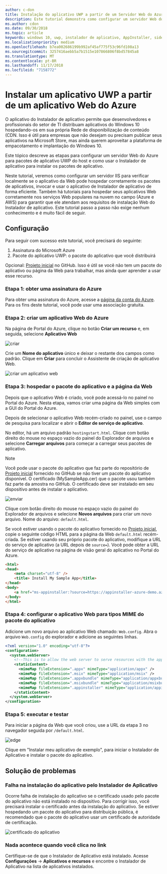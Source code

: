 ```yaml
---
author: c-don
title: Instalação do aplicativo UWP a partir de um Servidor Web do Azure
description: Este tutorial demonstra como configurar um servidor Web do Azure. Verifique se o aplicativo Web pode hospedar pacotes de aplicativo host, invocar e usar o Instalador de aplicativo de maneira eficaz.
ms.author: cdon
ms.date: 09/30/2018
ms.topic: article
keywords: windows 10, uwp, instalador de aplicativo, AppInstaller, sideload, conjunto relacionado, pacotes opcionais, servidor Web do Azure
ms.localizationpriority: medium
ms.openlocfilehash: b7ea002686199b992af45af775f53c96fd108a13
ms.sourcegitcommit: 3257416aebb5a7b1515e107866806f8bd57845a8
ms.translationtype: MT
ms.contentlocale: pt-BR
ms.lasthandoff: 11/17/2018
ms.locfileid: "7158772"
---
```

# <a name="install-a-uwp-app-from-an-azure-web-app"></a>Instalar um aplicativo UWP a partir de um aplicativo Web do Azure

O aplicativo do Instalador de aplicativo permite que desenvolvedores e profissionais do setor de TI distribuam aplicativos do Windows 10 hospedando-os em sua própria Rede de disponibilização de conteúdo (CDN. Isso é útil para empresas que não desejam ou precisam publicar seus aplicativos na Microsoft Store, mas ainda querem aproveitar a plataforma de empacotamento e implantação do Windows 10.

Este tópico descreve as etapas para configurar um servidor Web do Azure para pacotes de aplicativo UWP do host e como usar o Instalador de aplicativo para instalar os pacotes de aplicativo.

Neste tutorial, veremos como configurar um servidor IIS para verificar localmente se o aplicativo da Web pode hospedar corretamente os pacotes de aplicativos, invocar e usar o aplicativo de Instalador de aplicativo de forma eficiente. Também há tutoriais para hospedar seus aplicativos Web corretamente nos serviços Web populares na nuvem no campo (Azure e AWS) para garantir que ele atendam aos requisitos de instalação Web do Instalador de aplicativo. Este tutorial passo a passo não exige nenhum conhecimento e é muito fácil de seguir. 

## <a name="setup"></a>Configuração

Para seguir com sucesso este tutorial, você precisará do seguinte:
 
1. Assinatura do Microsoft Azure 
2. Pacote do aplicativo UWP: o pacote do aplicativo que você distribuirá

Opcional: [Projeto inicial](https://github.com/AppInstaller/MySampleWebApp) no GitHub. Isso é útil se você não tem um pacote do aplicativo ou página da Web para trabalhar, mas ainda quer aprender a usar esse recurso.

### <a name="step-1---get-an-azure-subscription"></a>Etapa 1: obter uma assinatura do Azure
Para obter uma assinatura do Azure, acesse a [página da conta do Azure](https://azure.microsoft.com/free/). Para os fins deste tutorial, você pode usar uma associação gratuita.

### <a name="step-2---create-an-azure-web-app"></a>Etapa 2: criar um aplicativo Web do Azure 
Na página de Portal do Azure, clique no botão **Criar um recurso** e, em seguida, selecione **Aplicativo Web**

![criar](images/azure-create-app.png)

Crie um **Nome do aplicativo** único e deixar o restante dos campos como padrão. Clique em **Criar** para concluir o Assistente de criação de aplicativo Web. 

![criar um aplicativo web](images/azure-create-app-2.png)

### <a name="step-3---hosting-the-app-package-and-the-web-page"></a>Etapa 3: hospedar o pacote do aplicativo e a página da Web 
Depois que o aplicativo Web é criado, você pode acessá-lo no painel no Portal do Azure. Nesta etapa, vamos criar uma página da Web simples com a GUI do Portal do Azure.

Depois de selecionar o aplicativo Web recém-criado no painel, use o campo de pesquisa para localizar e abrir o **Editor de serviço de aplicativo**. 

No editor, há um arquivo padrão `hostingstart.html`. Clique com botão direito do mouse no espaço vazio do painel do Explorador de arquivos e selecione **Carregar arquivos** para começar a carregar seus pacotes de aplicativo.

> [!NOTE]
> Você pode usar o pacote do aplicativo que faz parte do repositório de [Projeto inicial](https://github.com/AppInstaller/MySampleWebApp) fornecido no GitHub se não tiver um pacote do aplicativo disponível. O certificado (MySampleApp.cer) que o pacote usou também faz parte da amostra no GitHub. O certificado deve ser instalado em seu dispositivo antes de instalar o aplicativo.

![enviar](images/azure-upload-file.png)

Clique com botão direito do mouse no espaço vazio do painel do Explorador de arquivos e selecione **Novos arquivos** para criar um novo arquivo. Nome do arquivo: `default.html`.

Se você estiver usando o pacote do aplicativo fornecido no [Projeto inicial](https://github.com/AppInstaller/MySampleWebApp), copie o seguinte código HTML para a página da Web `default.html` recém-criada. Se estiver usando seu próprio pacote do aplicativo, modifique a URL do serviço de aplicativo (a URL depois de `source=`). Você pode obter a URL do serviço de aplicativo na página de visão geral do aplicativo no Portal do Azure.

```html
<html>
<head>
    <meta charset="utf-8" />
    <title> Install My Sample App</title>
</head>
<body>
    <a href="ms-appinstaller:?source=https://appinstaller-azure-demo.azurewebsites.net/MySampleApp.appxbundle"> Install My Sample App</a>
</body>
</html>
```

### <a name="step-4---configure-the-web-app-for-app-package-mime-types"></a>Etapa 4: configurar o aplicativo Web para tipos MIME do pacote do aplicativo

Adicione um novo arquivo ao aplicativo Web chamado: `Web.config`. Abra o arquivo `Web.config` do explorador e adicione as seguintes linhas. 

```xml
<?xml version="1.0" encoding="utf-8"?>
<configuration>
  <system.webServer>
    <!--This is to allow the web server to serve resources with the appropriate file extension-->
    <staticContent>
      <mimeMap fileExtension=".appx" mimeType="application/appx" />
      <mimeMap fileExtension=".msix" mimeType="application/msix" />
      <mimeMap fileExtension=".appxbundle" mimeType="application/appxbundle" />
      <mimeMap fileExtension=".msixbundle" mimeType="application/msixbundle" />
      <mimeMap fileExtension=".appinstaller" mimeType="application/appinstaller" />
    </staticContent>
  </system.webServer>
</configuration>
```

### <a name="step-5---run-and-test"></a>Etapa 5: executar e testar

Para iniciar a página da Web que você criou, use a URL da etapa 3 no navegador seguida por `/default.html`. 

![edge](images/edge.png)

Clique em "Instalar meu aplicativo de exemplo", para iniciar o Instalador de Aplicativo e instalar o pacote do aplicativo. 

## <a name="troubleshooting-issues"></a>Solução de problemas

### <a name="app-installer-app-fails-to-install"></a>Falha na instalação do aplicativo pelo Instalador de Aplicativo 
Ocorre falha de instalação do aplicativo se o certificado usado pelo pacote do aplicativo não está instalado no dispositivo. Para corrigir isso, você precisará instalar o certificado antes da instalação do aplicativo. Se estiver hospedando um pacote do aplicativo para distribuição pública, é recomendado que o pacote do aplicativo usar um certificado de autoridade de certificação. 

![certificado do aplicativo](images/aws-app-cert.png)

### <a name="nothing-happens-when-you-click-the-link"></a>Nada acontece quando você clica no link 
Certifique-se de que o Instalador de Aplicativo está instalado. Acesse **Configurações** -> **Aplicativos e recursos** e encontre o Instalador de Aplicativo na lista de aplicativos instalados. 

